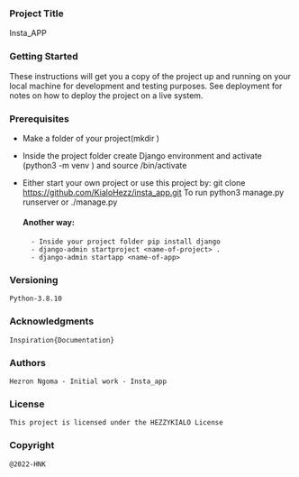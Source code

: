 ### Project Title

Insta_APP

### Getting Started
These instructions will get you a copy of the project up and running on your local machine for development and testing purposes. See deployment for notes on how to deploy the project on a live system.

### Prerequisites
- Make a folder of your project(mkdir <name-folder>)
- Inside the project folder create Django environment and activate (python3 -m venv <name-of-enviroment>) and source <name-of-environment>/bin/activate
- Either start your own project or use this project by:
        git clone https://github.com/KialoHezz/insta_app.git
        To run python3 manage.py runserver or ./manage.py

    ####  Another way:
        - Inside your project folder pip install django
        - django-admin startproject <name-of-project> .
        - django-admin startapp <name-of-app>

### Versioning
    Python-3.8.10


###  Acknowledgments
    Inspiration{Documentation}


###  Authors
    Hezron Ngoma - Initial work - Insta_app


###  License 
    This project is licensed under the HEZZYKIALO License 

### Copyright
    @2022-HNK
